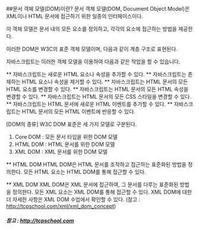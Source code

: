 ##문서 객체 모델(DOM)이란?
  문서 객체 모델(DOM, Document Object Model)은 XML이나 HTML 문서에 접근하기 위한 일종의 인터페이스이다.

이 객체 모델은 문서 내의 모든 요소를 정의하고, 각각의 요소에 접근하는 방법을 제공한다.

이러한 DOM은 W3C의 표준 객체 모델이며, 다음과 같이 계층 구조로 표현된다.

자바스크립트는 이러한 객체 모델을 이용하여 다음과 같은 작업을 할 수 있습니다.

** 자바스크립트는 새로운 HTML 요소나 속성을 추가할 수 있다.
** 자바스크립트는 존재하는 HTML 요소나 속성을 제거할 수 있다.
**  자바스크립트는 HTML 문서의 모든 HTML 요소를 변경할 수 있다.
** 자바스크립트는 HTML 문서의 모든 HTML 속성을 변경할 수 있다.
** 자바스크립트는 HTML 문서의 모든 CSS 스타일을 변경할 수 있다.
** 자바스크립트는 HTML 문서에 새로운 HTML 이벤트를 추가할 수 있다.
** 자바스크립트는 HTML 문서의 모든 HTML 이벤트에 반응할 수 있다.

[DOM의 종류]
W3C DOM 표준은 세 가지 모델로 구분된다.

1. Core DOM : 모든 문서 타입을 위한 DOM 모델
2. HTML DOM : HTML 문서를 위한 DOM 모델
3. XML DOM : XML 문서를 위한 DOM 모델

** HTML DOM
HTML DOM은 HTML 문서를 조작하고 접근하는 표준화된 방법을 정의한다.
모든 HTML 요소는 HTML DOM를 통해 접근할 수 있다.

** XML DOM
XML DOM은 XML 문서에 접근하여, 그 문서를 다루는 표준화된 방법을 정의한다.
모든 XML 요소는 XML DOM를 통해 접근할 수 있다.
XML DOM에 대한 더 자세한 사항은 XML DOM 수업에서 확인할 수 있다.
(참고 : http://tcpschool.com/xml/xml_dom_concept)


##### 참고 : http://tcpschool.com
